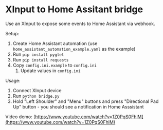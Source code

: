 XInput to Home Assitant bridge
==============================

Use an XInput to expose some events to Home Assistant via webhook.

Setup:
1. Create Home Assistant automation (use `home_assistant_automation_example.yaml` as the example)
1. Run `pip install pyglet` 
1. Run `pip install requests` 
1. Copy `config.ini.example` to `config.ini`
	1. Update values in `config.ini`

Usage:
1. Connect XInput device
1. Run `python bridge.py`
1. Hold "Left Shoulder" and "Menu" buttons and press "Directional Pad Up" button - you should see a notification in Home Asssistant

Video demo:
[https://www.youtube.com/watch?v=1Z0PqS0FhlM](https://www.youtube.com/watch?v=1Z0PqS0FhlM)